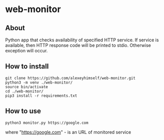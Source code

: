 # web-monitor

## About
Python app that checks availability of specified HTTP service.
If service is available, then HTTP response code will be printed to stdio. Otherwise exception will occur.

## How to install
```
git clone https://github.com/alexeyhimself/web-monitor.git
python3 -m venv ./web-monitor/
source bin/activate
cd ./web-monitor/
pip3 install -r requirements.txt
```

## How to use
```
python3 monitor.py https://google.com
```
where "https://google.com" - is an URL of monitored service
